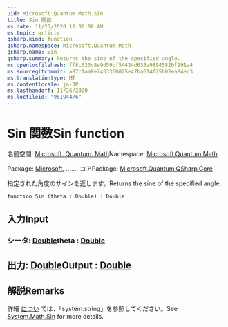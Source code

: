 ```yaml
---
uid: Microsoft.Quantum.Math.Sin
title: Sin 関数
ms.date: 11/25/2020 12:00:00 AM
ms.topic: article
qsharp.kind: function
qsharp.namespace: Microsoft.Quantum.Math
qsharp.name: Sin
qsharp.summary: Returns the sine of the specified angle.
ms.openlocfilehash: ff8c623c8e9d59bf54424d635a9894582bf991a4
ms.sourcegitcommit: a87c1aa8e7453360025e47ba614f25b02ea84ec3
ms.translationtype: MT
ms.contentlocale: ja-JP
ms.lasthandoff: 11/26/2020
ms.locfileid: "96194476"
---
```

# <a name="sin-function"></a><span data-ttu-id="dae57-102">Sin 関数</span><span class="sxs-lookup"><span data-stu-id="dae57-102">Sin function</span></span>

<span data-ttu-id="dae57-103">名前空間: [Microsoft. Quantum. Math](xref:Microsoft.Quantum.Math)</span><span class="sxs-lookup"><span data-stu-id="dae57-103">Namespace: [Microsoft.Quantum.Math](xref:Microsoft.Quantum.Math)</span></span>

<span data-ttu-id="dae57-104">Package: [Microsoft.](https://nuget.org/packages/Microsoft.Quantum.QSharp.Core) ....... コア</span><span class="sxs-lookup"><span data-stu-id="dae57-104">Package: [Microsoft.Quantum.QSharp.Core](https://nuget.org/packages/Microsoft.Quantum.QSharp.Core)</span></span>


<span data-ttu-id="dae57-105">指定された角度のサインを返します。</span><span class="sxs-lookup"><span data-stu-id="dae57-105">Returns the sine of the specified angle.</span></span>

```qsharp
function Sin (theta : Double) : Double
```


## <a name="input"></a><span data-ttu-id="dae57-106">入力</span><span class="sxs-lookup"><span data-stu-id="dae57-106">Input</span></span>

### <a name="theta--double"></a><span data-ttu-id="dae57-107">シータ: [Double](xref:microsoft.quantum.lang-ref.double)</span><span class="sxs-lookup"><span data-stu-id="dae57-107">theta : [Double](xref:microsoft.quantum.lang-ref.double)</span></span>





## <a name="output--double"></a><span data-ttu-id="dae57-108">出力: [Double](xref:microsoft.quantum.lang-ref.double)</span><span class="sxs-lookup"><span data-stu-id="dae57-108">Output : [Double](xref:microsoft.quantum.lang-ref.double)</span></span>



## <a name="remarks"></a><span data-ttu-id="dae57-109">解説</span><span class="sxs-lookup"><span data-stu-id="dae57-109">Remarks</span></span>

<span data-ttu-id="dae57-110">詳細 [につい](https://docs.microsoft.com/dotnet/api/system.math.sin) ては、「system.string」を参照してください。</span><span class="sxs-lookup"><span data-stu-id="dae57-110">See [System.Math.Sin](https://docs.microsoft.com/dotnet/api/system.math.sin) for more details.</span></span>